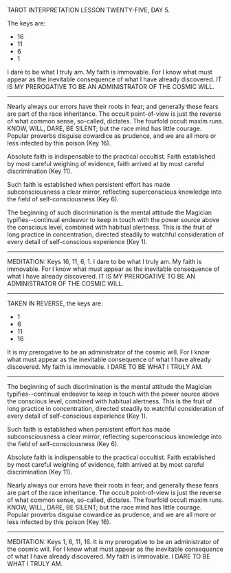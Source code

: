 TAROT INTERPRETATION
LESSON TWENTY-FIVE, DAY 5.

The keys are:

- 16
- 11
-  6
-  1

I dare to be what I truly am. My faith is immovable. For I know what must appear as the inevitable consequence of what I have already discovered. IT IS MY PREROGATIVE TO BE AN ADMINISTRATOR OF THE COSMIC WILL.

---

Nearly always our errors have their roots in fear; and generally these fears are part of the race inheritance. The occult point-of-view is just the reverse of what common sense, so-called, dictates. The fourfold occult maxim runs. KNOW, WILL, DARE, BE SILENT; but the race mind has little courage. Popular proverbs disguise cowardice as prudence, and we are all more or less infected by this poison (Key 16).

Absolute faith is indispensable to the practical occultist. Faith established by most careful weighing of evidence, faith arrived at by most careful discrimination (Key 11).

Such faith is established when persistent effort has made subconsciousness a clear mirror, reflecting superconscious knowledge into the field of self-consciousness (Key 6).

The beginning of such discrimination is the mental attitude the Magician typifies--continual endeavor to keep in touch with the power source above the conscious level, combined with habitual alertness. This is the fruit of long practice in concentration, directed steadily to watchful consideration of every detail of self-conscious experience (Key 1).

---

MEDITATION: Keys 16, 11, 6, 1. I dare to be what I truly am. My faith is immovable. For I know what must appear as the inevitable consequence of what I have already discovered. IT IS MY PREROGATIVE TO BE AN ADMINISTRATOR OF THE COSMIC WILL.

---

TAKEN IN REVERSE, the keys are:

-  1
-  6
- 11
- 16

It is my prerogative to be an administrator of the cosmic will. For I know what must appear as the inevitable consequence of what I have already discovered. My faith is immovable. I DARE TO BE WHAT I TRULY AM.

---

The beginning of such discrimination is the mental attitude the Magician typifies--continual endeavor to keep in touch with the power source above the conscious level, combined with habitual alertness. This is the fruit of long practice in concentration, directed steadily to watchful consideration of every detail of self-conscious experience (Key 1).

Such faith is established when persistent effort has made subconsciousness a clear mirror, reflecting superconscious knowledge into the field of self-consciousness (Key 6).

Absolute faith is indispensable to the practical occultist. Faith established by most careful weighing of evidence, faith arrived at by most careful discrimination (Key 11).

Nearly always our errors have their roots in fear; and generally these fears are part of the race inheritance. The occult point-of-view is just the reverse of what common sense, so-called, dictates. The fourfold occult maxim runs. KNOW, WILL, DARE, BE SILENT; but the race mind has little courage. Popular proverbs disguise cowardice as prudence, and we are all more or less infected by this poison (Key 16).

---

MEDITATION: Keys 1, 6, 11, 16. It is my prerogative to be an administrator of the cosmic will. For I know what must appear as the inevitable consequence of what I have already discovered. My faith is immovable. I DARE TO BE WHAT I TRULY AM.
